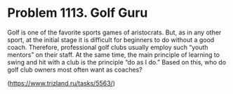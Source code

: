 # Problem 1113. Golf Guru 

Golf is one of the favorite sports games of aristocrats. But, as in any other sport, at the initial stage it is difficult for beginners to do without a good coach. Therefore, professional golf clubs usually employ such “youth mentors” on their staff. At the same time, the main principle of learning to swing and hit with a club is the principle “do as I do.” Based on this, who do golf club owners most often want as coaches?

(https://www.trizland.ru/tasks/5563/)